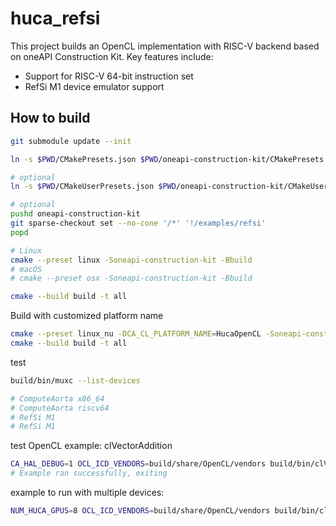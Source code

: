 # huca_refsi

This project builds an OpenCL implementation with RISC-V backend based on oneAPI Construction Kit. Key features include:

- Support for RISC-V 64-bit instruction set
- RefSi M1 device emulator support

## How to build

```bash
git submodule update --init

ln -s $PWD/CMakePresets.json $PWD/oneapi-construction-kit/CMakePresets.json

# optional
ln -s $PWD/CMakeUserPresets.json $PWD/oneapi-construction-kit/CMakeUserPresets.json

# optional
pushd oneapi-construction-kit
git sparse-checkout set --no-cone '/*' '!/examples/refsi'
popd
```

```bash
# Linux
cmake --preset linux -Soneapi-construction-kit -Bbuild
# macOS
# cmake --preset osx -Soneapi-construction-kit -Bbuild

cmake --build build -t all
```

Build with customized platform name

```bash
cmake --preset linux_nu -DCA_CL_PLATFORM_NAME=HucaOpenCL -Soneapi-construction-kit -Bbuild
cmake --build build -t all
```

test

```bash
build/bin/muxc --list-devices

# ComputeAorta x86_64
# ComputeAorta riscv64
# RefSi M1
# RefSi M1
```

test OpenCL example: clVectorAddition

```bash
CA_HAL_DEBUG=1 OCL_ICD_VENDORS=build/share/OpenCL/vendors build/bin/clVectorAddition
# Example ran successfully, exiting
```

example to run with multiple devices:

```bash
NUM_HUCA_GPUS=8 OCL_ICD_VENDORS=build/share/OpenCL/vendors build/bin/cl_huca_multi_devices
```
